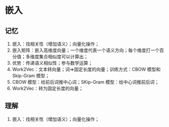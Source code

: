 # 嵌入

## 记忆

1. 嵌入：找相关性（增加语义）；向量化操作；
2. 嵌入矩阵：嵌入高维度向量；一个维度代表一个语义方向；每个维度打一个百分值；多维度集合相似度可以计算出；
3. 优势：传递语义相似性；参与数学运算；
4. Work2Vec：文本转向量；词=>固定长度的向量；训练方式：CBOW 模型和 Skip-Gram 模型；
5. CBOW 模型：给前后词推中心词；SKip-Gram 模型：给中心词推前后词；
6. Work2Vec：转为固定长度的向量；

## 理解

1. 嵌入：找相关性（增加语义）；向量化操作；
